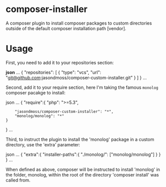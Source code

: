composer-installer
==================

A composer plugin to install composer packages to custom directories outside of the default composer installation path [vendor].

Usage
=====

First, you need to add it to your repositories section:

<strong>json</strong>
...
{
    "repositories": [
        {
            "type": "vcs",
            "url": "git@github.com:jasondmoss/composer-custom-installer.git"
        }
    ]
}
...


Second, add it to your require section, here I'm taking the famous `monolog` composer pacakge to install:

json
...
{
    "require":{
        "php": ">=5.3",

        "jasondmoss/composer-custom-installer": "*",
        "monolog/monolog": "*"
    }
}
...


Third, to instruct the plugin to install the 'monolog' package in a custom directory, use the 'extra' parameter:

json
...
{
    "extra":{
        "installer-paths":{
            "./monolog/": ["monolog/monolog"]
        }
    }
}
...

When defined as above, composer will be instructed to install 'monolog' in the folder, monolog, within the root of the directory 'composer install' was called from.
